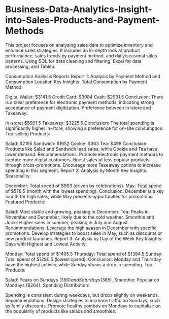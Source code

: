 # Business-Data-Analytics-Insight-into-Sales-Products-and-Payment-Methods
This project focuses on analyzing sales data to optimize inventory and enhance sales strategies. It includes an in-depth look at product performance, sales trends by payment method, and daily/seasonal sales patterns. Using SQL for data cleaning and filtering, Excel for data processing, and Tableu.

Consumption Analysis Reports
Report 1: Analysis by Payment Method and Consumption Location
Key Insights:
Total Consumption by Payment Method:

Digital Wallet: $3141.5
Credit Card: $3084
Cash: $2991.5
Conclusion: There is a clear preference for electronic payment methods, indicating strong acceptance of payment digitization.
Preference between In-store and Takeaway:

In-store: $5991.5
Takeaway: $3225.5
Conclusion: The total spending is significantly higher in-store, showing a preference for on-site consumption.
Top-selling Products:

Salad: $2195
Sandwich: $1652
Cookie: $363
Tea: $498
Conclusion: Products like Salad and Sandwich lead sales, while Cookie and Tea have lower demand.
Recommendations:
Promote electronic payment methods to capture more digital customers.
Boost sales of less popular products through cross-promotions.
Encourage more Takeaway options to increase spending in this segment.
Report 2: Analysis by Month
Key Insights:
Seasonality:

December: Total spend of $903 (driven by celebrations).
May: Total spend of $578.5 (month with the lowest spending).
Conclusion: December is a key month for high sales, while May presents opportunities for promotions.
Featured Products:

Salad: Most stable and growing, peaking in December.
Tea: Peaks in November and December, likely due to the cold weather.
Smoothie and Juice: Higher sales in summer, peaking in July and August.
Recommendations:
Leverage the high season in December with specific promotions.
Develop strategies to boost sales in May, such as discounts or new product launches.
Report 3: Analysis by Day of the Week
Key Insights:
Days with Highest and Lowest Activity:

Monday: Total spend of $1405.5
Thursday: Total spend of $1394.5
Sunday: Total spend of $1290.5 (lowest spend).
Conclusion: Monday and Thursday have the highest activity, while Sunday shows a drop in spending.
Top Products:

Salad: Peaks on Sundays ($390) and Saturdays ($365).
Smoothie: Popular on Mondays ($264).
Spending Distribution:

Spending is consistent during weekdays, but drops slightly on weekends.
Recommendations:
Design strategies to increase traffic on Sundays, such as family discounts.
Promote healthy combos on Mondays to capitalize on the popularity of products like salads and smoothies.

